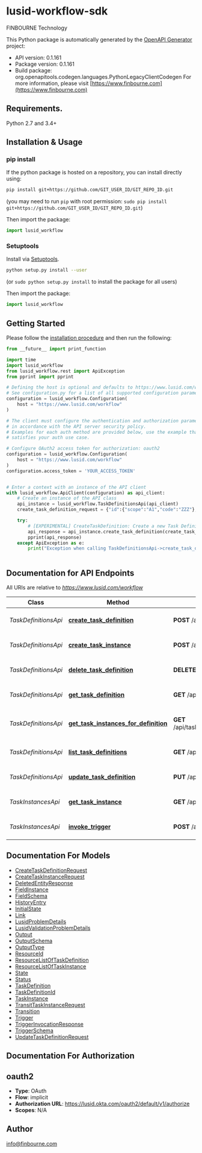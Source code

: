 # lusid-workflow-sdk
FINBOURNE Technology

This Python package is automatically generated by the [OpenAPI Generator](https://openapi-generator.tech) project:

- API version: 0.1.161
- Package version: 0.1.161
- Build package: org.openapitools.codegen.languages.PythonLegacyClientCodegen
For more information, please visit [https://www.finbourne.com](https://www.finbourne.com)

## Requirements.

Python 2.7 and 3.4+

## Installation & Usage
### pip install

If the python package is hosted on a repository, you can install directly using:

```sh
pip install git+https://github.com/GIT_USER_ID/GIT_REPO_ID.git
```
(you may need to run `pip` with root permission: `sudo pip install git+https://github.com/GIT_USER_ID/GIT_REPO_ID.git`)

Then import the package:
```python
import lusid_workflow
```

### Setuptools

Install via [Setuptools](http://pypi.python.org/pypi/setuptools).

```sh
python setup.py install --user
```
(or `sudo python setup.py install` to install the package for all users)

Then import the package:
```python
import lusid_workflow
```

## Getting Started

Please follow the [installation procedure](#installation--usage) and then run the following:

```python
from __future__ import print_function

import time
import lusid_workflow
from lusid_workflow.rest import ApiException
from pprint import pprint

# Defining the host is optional and defaults to https://www.lusid.com/workflow
# See configuration.py for a list of all supported configuration parameters.
configuration = lusid_workflow.Configuration(
    host = "https://www.lusid.com/workflow"
)

# The client must configure the authentication and authorization parameters
# in accordance with the API server security policy.
# Examples for each auth method are provided below, use the example that
# satisfies your auth use case.

# Configure OAuth2 access token for authorization: oauth2
configuration = lusid_workflow.Configuration(
    host = "https://www.lusid.com/workflow"
)
configuration.access_token = 'YOUR_ACCESS_TOKEN'


# Enter a context with an instance of the API client
with lusid_workflow.ApiClient(configuration) as api_client:
    # Create an instance of the API class
    api_instance = lusid_workflow.TaskDefinitionsApi(api_client)
    create_task_definition_request = {"id":{"scope":"A1","code":"ZZZ"},"displayName":"An example TaskDefinition","description":"Test","fields":[{"name":"clientId","type":"String"},{"name":"assignee","type":"String"},{"name":"resolutionDetail","type":"String"}],"states":[{"type":"Input","name":"Submitted"},{"type":"Internal","name":"InProgress"},{"type":"Internal","name":"SendingSurvey"},{"type":"Output","name":"Done"},{"type":"Output","name":"SurveyNotSent"},{"type":"Output","name":"NotDone"}],"transitions":[{"from":"Submitted","to":"InProgress","trigger":"start","guard":"fields.assignee exists AND fields.assignee NOT eq ''"},{"from":"InProgress","to":"SendingSurvey","trigger":"resolve","guard":"fields.resolutionDetail exists AND fields.resolutionDetail NOT eq ''","output":"sendSurvey"},{"from":"SendingSurvey","to":"Done","trigger":"success"},{"from":"SendingSurvey","to":"SurveyNotSent","trigger":"failure"},{"from":"SendingSurvey","to":"NotDone","trigger":"timeout"},{"from":"InProgress","to":"NotDone","trigger":"cancel","guard":"fields.cancellationDetail exists AND fields.cancellationDetail NOT eq ''"}],"triggers":[{"name":"start","schema":{"type":"External","timeInState":0}},{"name":"cancel","schema":{"type":"External","timeInState":0}},{"name":"resolve","schema":{"type":"External","timeInState":0}},{"name":"timeout","schema":{"type":"Timeout","timeInState":30}},{"name":"success","schema":{"type":"WebHook","timeInState":0,"responseCodes":{"in":[200]}}},{"name":"failure","schema":{"type":"WebHook","timeInState":0,"responseCodes":{"notIn":[200]}}}],"initialState":{"name":"Submitted","requiredFields":["clientId"]},"outputs":[{"name":"a web hook","schema":{"requestDetails":{"method":"Get","url":"www.zzz.com","parameters":[{"kind":"Query","key":"client_id","value":"ZZZ"}],"expectedHttpResponseCodes":["200"]},"type":"WebHook"}}]} # CreateTaskDefinitionRequest | The data to create a Task Definition

    try:
        # [EXPERIMENTAL] CreateTaskDefinition: Create a new Task Definition.
        api_response = api_instance.create_task_definition(create_task_definition_request)
        pprint(api_response)
    except ApiException as e:
        print("Exception when calling TaskDefinitionsApi->create_task_definition: %s\n" % e)
    
```

## Documentation for API Endpoints

All URIs are relative to *https://www.lusid.com/workflow*

Class | Method | HTTP request | Description
------------ | ------------- | ------------- | -------------
*TaskDefinitionsApi* | [**create_task_definition**](docs/TaskDefinitionsApi.md#create_task_definition) | **POST** /api/taskdefinitions | [EXPERIMENTAL] CreateTaskDefinition: Create a new Task Definition.
*TaskDefinitionsApi* | [**create_task_instance**](docs/TaskDefinitionsApi.md#create_task_instance) | **POST** /api/taskdefinitions/{scope}/{code} | [EXPERIMENTAL] CreateTaskInstance: Create a new Task Instance.
*TaskDefinitionsApi* | [**delete_task_definition**](docs/TaskDefinitionsApi.md#delete_task_definition) | **DELETE** /api/taskdefinitions/{scope}/{code} | [EXPERIMENTAL] DeleteTaskDefinition: Delete a Task Definition.
*TaskDefinitionsApi* | [**get_task_definition**](docs/TaskDefinitionsApi.md#get_task_definition) | **GET** /api/taskdefinitions/{scope}/{code} | [EXPERIMENTAL] GetTaskDefinition: Get a Task Definition.
*TaskDefinitionsApi* | [**get_task_instances_for_definition**](docs/TaskDefinitionsApi.md#get_task_instances_for_definition) | **GET** /api/taskdefinitions/{scope}/{code}/instances | [EXPERIMENTAL] GetTaskInstancesForDefinition: Get all Task Instances based on a Task Definition
*TaskDefinitionsApi* | [**list_task_definitions**](docs/TaskDefinitionsApi.md#list_task_definitions) | **GET** /api/taskdefinitions/{scope} | [EXPERIMENTAL] ListTaskDefinitions: List Task Definitions
*TaskDefinitionsApi* | [**update_task_definition**](docs/TaskDefinitionsApi.md#update_task_definition) | **PUT** /api/taskdefinitions/{scope}/{code} | [EXPERIMENTAL] UpdateTaskDefinition: Update an existing Task Definition.
*TaskInstancesApi* | [**get_task_instance**](docs/TaskInstancesApi.md#get_task_instance) | **GET** /api/taskinstances/{id} | [EXPERIMENTAL] GetTaskInstance: Get a Task Instance.
*TaskInstancesApi* | [**invoke_trigger**](docs/TaskInstancesApi.md#invoke_trigger) | **POST** /api/taskinstances/{id} | [EXPERIMENTAL] InvokeTrigger: Invoke a Task Instance Trigger.


## Documentation For Models

 - [CreateTaskDefinitionRequest](docs/CreateTaskDefinitionRequest.md)
 - [CreateTaskInstanceRequest](docs/CreateTaskInstanceRequest.md)
 - [DeletedEntityResponse](docs/DeletedEntityResponse.md)
 - [FieldInstance](docs/FieldInstance.md)
 - [FieldSchema](docs/FieldSchema.md)
 - [HistoryEntry](docs/HistoryEntry.md)
 - [InitialState](docs/InitialState.md)
 - [Link](docs/Link.md)
 - [LusidProblemDetails](docs/LusidProblemDetails.md)
 - [LusidValidationProblemDetails](docs/LusidValidationProblemDetails.md)
 - [Output](docs/Output.md)
 - [OutputSchema](docs/OutputSchema.md)
 - [OutputType](docs/OutputType.md)
 - [ResourceId](docs/ResourceId.md)
 - [ResourceListOfTaskDefinition](docs/ResourceListOfTaskDefinition.md)
 - [ResourceListOfTaskInstance](docs/ResourceListOfTaskInstance.md)
 - [State](docs/State.md)
 - [Status](docs/Status.md)
 - [TaskDefinition](docs/TaskDefinition.md)
 - [TaskDefinitionId](docs/TaskDefinitionId.md)
 - [TaskInstance](docs/TaskInstance.md)
 - [TransitTaskInstanceRequest](docs/TransitTaskInstanceRequest.md)
 - [Transition](docs/Transition.md)
 - [Trigger](docs/Trigger.md)
 - [TriggerInvocationResponse](docs/TriggerInvocationResponse.md)
 - [TriggerSchema](docs/TriggerSchema.md)
 - [UpdateTaskDefinitionRequest](docs/UpdateTaskDefinitionRequest.md)


## Documentation For Authorization


## oauth2

- **Type**: OAuth
- **Flow**: implicit
- **Authorization URL**: https://lusid.okta.com/oauth2/default/v1/authorize
- **Scopes**: N/A


## Author

info@finbourne.com


